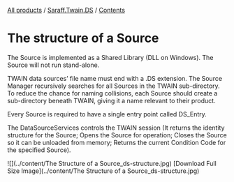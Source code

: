 ﻿[All products](../../) / [Saraff.Twain.DS](../) / [Contents](./index.md)
# The structure of a Source
The Source is implemented as a Shared Library (DLL on Windows). The Source will not run stand-alone.

TWAIN data sources’ file name must end with a .DS extension. The Source Manager recursively searches for all Sources in the TWAIN sub-directory. To reduce the chance for naming collisions, each Source should create a sub-directory beneath TWAIN, giving it a name relevant to their product.

Every Source is required to have a single entry point called DS_Entry.

The DataSourceServices controls the TWAIN session (It returns the identity structure for the Source; Opens the Source for operation; Closes the Source so it can be unloaded from memory; Returns the current Condition Code for the specified Source).

![](../content/The Structure of a Source_ds-structure.jpg)
[Download Full Size Image](../content/The Structure of a Source_ds-structure.jpg)

